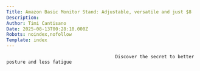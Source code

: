 ```yaml
---
Title: Amazon Basic Monitor Stand: Adjustable, versatile and just $8
Description: 
Author: Timi Cantisano
Date: 2025-08-13T00:28:10.000Z
Robots: noindex,nofollow
Template: index
---
```


                                            Discover the secret to better posture and less fatigue
                                        